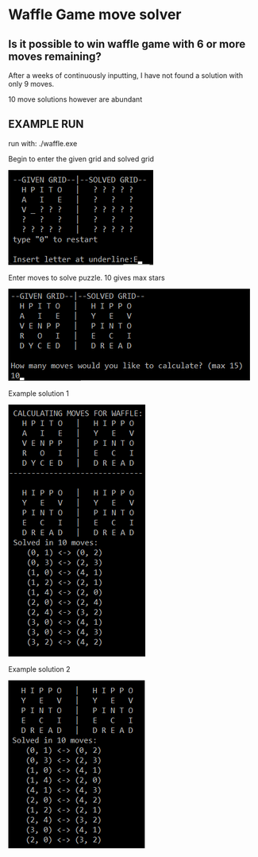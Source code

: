 # Waffle Game move solver
## Is it possible to win waffle game with 6 or more moves remaining?

After a weeks of continuously inputting, I have not found a solution with only 9 moves. 

10 move solutions however are abundant




## EXAMPLE RUN ##

run with:
./waffle.exe


Begin to enter the given grid and solved grid

![](https://github.com/Shroooom/Waffle-Game-move-solver/blob/main/Screenshots/ss1%20-.png)
  
Enter moves to solve puzzle. 10 gives max stars

![](https://github.com/Shroooom/Waffle-Game-move-solver/blob/main/Screenshots/ss2.png)
  
Example solution 1

![](https://github.com/Shroooom/Waffle-Game-move-solver/blob/main/Screenshots/ss3.png)

Example solution 2

![](https://github.com/Shroooom/Waffle-Game-move-solver/blob/main/Screenshots/ss4.png)
